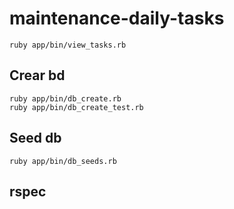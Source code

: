 maintenance-daily-tasks
=======================

    ruby app/bin/view_tasks.rb

## Crear bd

    ruby app/bin/db_create.rb
    ruby app/bin/db_create_test.rb

## Seed db

    ruby app/bin/db_seeds.rb

## rspec

